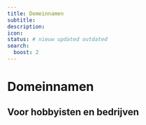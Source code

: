 ```yaml
---
title: Domeinnamen
subtitle:
description:
icon:
status: # nieuw updated outdated
search:
  boost: 2 
---
```


# Domeinnamen

## Voor hobbyisten en bedrijven